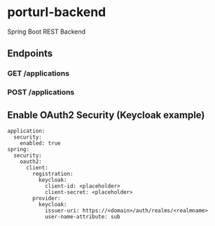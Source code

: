 # porturl-backend
Spring Boot REST Backend

## Endpoints
### GET /applications

### POST /applications

## Enable OAuth2 Security (Keycloak example)
```
application:
  security:
    enabled: true
spring:
  security:
    oauth2:
      client:
        registration:
          keycloak:
            client-id: <placeholder>
            client-secret: <placeholder>
        provider:
          keycloak:
            issuer-uri: https://<domain>/auth/realms/<realmname>
            user-name-attribute: sub
```


